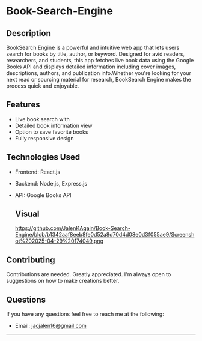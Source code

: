 # Book-Search-Engine

## Description
BookSearch Engine is a powerful and intuitive web app that lets users search for books by title, author, or keyword. Designed for avid readers, researchers, and students, this app fetches live book data using the Google Books API and displays detailed information including cover images, descriptions, authors, and publication info.Whether you're looking for your next read or sourcing material for research, BookSearch Engine makes the process quick and enjoyable.

## Features
- Live book search with 
- Detailed book information view
- Option to save favorite books
- Fully responsive design

##  Technologies Used
* Frontend: React.js

* Backend: Node.js, Express.js

* API: Google Books API

  ## Visual
  https://github.com/JalenKAgain/Book-Search-Engine/blob/b1342aaf8eeb8fe0d52a8d70d4d08e0d3f055ae9/Screenshot%202025-04-29%20174049.png

 ## Contributing
Contributions are needed. Greatly appreciated. I'm always open to suggestions on how to make creations better.

## Questions

If you have any questions feel free to reach me at the following:
- Email: jacjalen16@gmail.com

---
